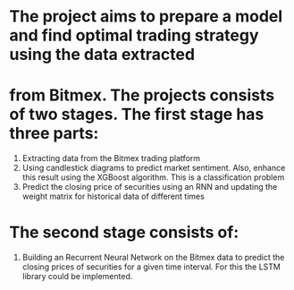 # The project aims to prepare a model and find optimal trading strategy using the data extracted
# from Bitmex. The projects consists of two stages. The first stage has three parts:
1. Extracting data from the Bitmex trading platform
2. Using candlestick diagrams to predict market sentiment. Also, enhance this result using the
XGBoost algorithm. This is a classification problem
3. Predict the closing price of securities using an RNN and updating the weight matrix for
historical data of different times
# The second stage consists of:
1. Building an Recurrent Neural Network on the Bitmex data to predict the closing prices of
securities for a given time interval. For this the LSTM library could be implemented.
